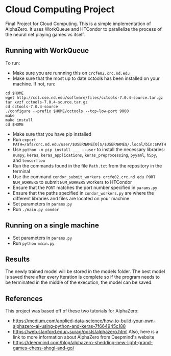 # Cloud Computing Project
Final Project for Cloud Computing. This is a simple implementation of AlphaZero. It uses WorkQueue and HTCondor to parallelize the process of the neural net playing games vs itself.


## Running with WorkQueue
To run:
- Make sure you are runnning this on `crcfe02.crc.nd.edu`
- Make sure that the most up to date cctools has been installed on your machine. If not, run:
```
cd $HOME
wget http://ccl.cse.nd.edu/software/files/cctools-7.0.4-source.tar.gz
tar xvzf cctools-7.0.4-source.tar.gz
cd cctools-7.0.4-source
./configure --prefix $HOME/cctools --tcp-low-port 9000
make
make install
cd $HOME
```
- Make sure that you have pip installed
- Run `export PATH=/afs/crc.nd.edu/user/$USERNAME[0]$/$USERNAME$/.local/bin:$PATH`
- Use `python -m pip install ___ --user` to install the necessary libraries: `numpy`, `keras`, `keras_applications`, `keras_preprocessing`, `pyyaml`, `h5py`, and `tensorflow`
- Run the commands found in the file `Path.txt` from the repository in the terminal
- Use the command `condor_submit_workers crcfe02.crc.nd.edu PORT NUM_WORKERS` to submit `NUM_WORKERS` workers to HTCondor
- Ensure that the `PORT` matches the port number specified in `params.py`
- Ensure that the paths specified in `condor_workers.py` are where the different libraries and files are located on your machine
- Set parameters in `params.py`
- Run `./main.py condor`

## Running on a single machine
- Set parameters in `params.py`
- Run `python main.py` 

## Results
The newly trained model will be stored in the models folder. The best model is saved there after every iteration is complete so if the program needs to be terminated in the middle of the execution, the model can be saved.

## References
This project was based off of these two tutorials for AlphaZero:
- https://medium.com/applied-data-science/how-to-build-your-own-alphazero-ai-using-python-and-keras-7f664945c188
- https://web.stanford.edu/~surag/posts/alphazero.html
Also, here is a link to more information about AlphaZero from Deepmind's website
- https://deepmind.com/blog/alphazero-shedding-new-light-grand-games-chess-shogi-and-go/